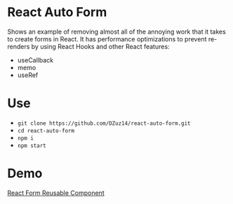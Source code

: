 # React Auto Form
Shows an example of removing almost all of the annoying work that it takes to create forms in React. It has performance optimizations to prevent re-renders by using React Hooks and other React features:

- useCallback
- memo
- useRef

# Use
- `git clone https://github.com/DZuz14/react-auto-form.git`
- `cd react-auto-form`
- `npm i`
- `npm start`

# Demo
[React Form Reusable Component](https://dzuz14.github.io/react-auto-form/)
